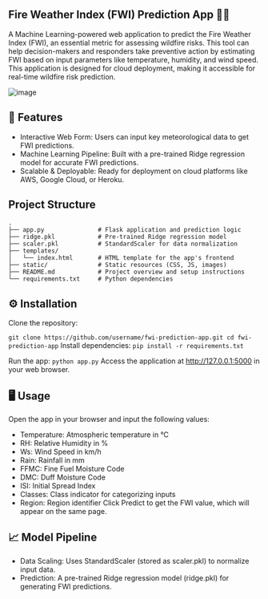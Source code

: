 ## Fire Weather Index (FWI) Prediction App 🌄🔥
A Machine Learning-powered web application to predict the Fire Weather Index (FWI), an essential metric for assessing wildfire risks. This tool can help 
decision-makers and responders take preventive action by estimating FWI based on input parameters like temperature, humidity, and wind speed. 
This application is designed for cloud deployment, making it accessible for real-time wildfire risk prediction.

![image](https://github.com/user-attachments/assets/22a7d17f-b565-49a1-9833-6f9cd1e9ea5c)

## 🚀 Features
- Interactive Web Form: Users can input key meteorological data to get FWI predictions.
- Machine Learning Pipeline: Built with a pre-trained Ridge regression model for accurate FWI predictions.
- Scalable & Deployable: Ready for deployment on cloud platforms like AWS, Google Cloud, or Heroku.

## Project Structure
```
.
├── app.py               # Flask application and prediction logic
├── ridge.pkl            # Pre-trained Ridge regression model
├── scaler.pkl           # StandardScaler for data normalization
├── templates/
│   └── index.html       # HTML template for the app's frontend
├── static/              # Static resources (CSS, JS, images)
├── README.md            # Project overview and setup instructions
└── requirements.txt     # Python dependencies
```


## ⚙️ Installation
Clone the repository:

`
git clone https://github.com/username/fwi-prediction-app.git
cd fwi-prediction-app
`
Install dependencies:
`
pip install -r requirements.txt
`

Run the app:
`
python app.py
`
Access the application at http://127.0.0.1:5000 in your web browser.




## 🖥️ Usage
Open the app in your browser and input the following values:

- Temperature: Atmospheric temperature in °C
- RH: Relative Humidity in %
- Ws: Wind Speed in km/h
- Rain: Rainfall in mm
- FFMC: Fine Fuel Moisture Code
- DMC: Duff Moisture Code
- ISI: Initial Spread Index
- Classes: Class indicator for categorizing inputs
- Region: Region identifier
Click Predict to get the FWI value, which will appear on the same page.

## 📈 Model Pipeline
- Data Scaling: Uses StandardScaler (stored as scaler.pkl) to normalize input data.
- Prediction: A pre-trained Ridge regression model (ridge.pkl) for generating FWI predictions.

